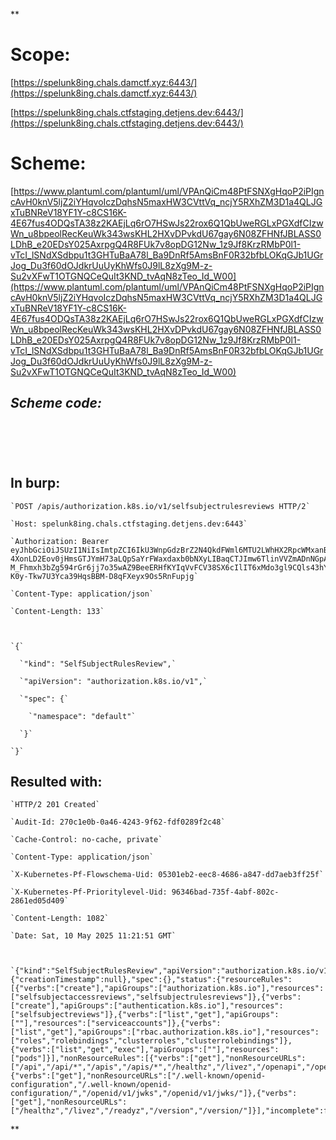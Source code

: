 **

# **Scope:**

[https://spelunk8ing.chals.damctf.xyz:6443/](https://spelunk8ing.chals.damctf.xyz:6443/)

[https://spelunk8ing.chals.ctfstaging.detjens.dev:6443/](https://spelunk8ing.chals.ctfstaging.detjens.dev:6443/)

  

# **Scheme:**

[https://www.plantuml.com/plantuml/uml/VPAnQiCm48PtFSNXgHqoP2iPIgncAvH0knV5ljZ2iYHqvoIczDqhsN5maxHW3CVttVq_ncjY5RXhZM3D1a4QLJGxTuBNReV18YF1Y-c8CS16K-4E67fus4ODQsTA38z2KAEjLq6rO7HSwJs22rox6Q1QbUweRGLxPGXdfCIzwWn_u8bpeolRecKeuWk343wsKHL2HXvDPvkdU67gay6N08ZFHNfJBLASS0LDhB_e20EDsY025AxrpgQ4R8FUk7v8opDG12Nw_1z9Jf8KrzRMbP0l1-vTcI_lSNdXSdbpu1t3GHTuBaA78l_Ba9DnRf5AmsBnF0R32bfbLOKqGJb1UGrJog_Du3f60dOJdkrUuUyKhWfs0J9lL8zXg9M-z-Su2vXFwT1OTGNQCeQuIt3KND_tvAqN8zTeo_Id_W00](https://www.plantuml.com/plantuml/uml/VPAnQiCm48PtFSNXgHqoP2iPIgncAvH0knV5ljZ2iYHqvoIczDqhsN5maxHW3CVttVq_ncjY5RXhZM3D1a4QLJGxTuBNReV18YF1Y-c8CS16K-4E67fus4ODQsTA38z2KAEjLq6rO7HSwJs22rox6Q1QbUweRGLxPGXdfCIzwWn_u8bpeolRecKeuWk343wsKHL2HXvDPvkdU67gay6N08ZFHNfJBLASS0LDhB_e20EDsY025AxrpgQ4R8FUk7v8opDG12Nw_1z9Jf8KrzRMbP0l1-vTcI_lSNdXSdbpu1t3GHTuBaA78l_Ba9DnRf5AmsBnF0R32bfbLOKqGJb1UGrJog_Du3f60dOJdkrUuUyKhWfs0J9lL8zXg9M-z-Su2vXFwT1OTGNQCeQuIt3KND_tvAqN8zTeo_Id_W00)

  

## *Scheme code:*

```


  
  

```

  

## **In burp:**  
```
`POST /apis/authorization.k8s.io/v1/selfsubjectrulesreviews HTTP/2`

`Host: spelunk8ing.chals.ctfstaging.detjens.dev:6443`

`Authorization: Bearer eyJhbGciOiJSUzI1NiIsImtpZCI6IkU3WnpGdzBrZ2N4QkdFWml6MTU2LWhHX2RpcWMxanB2eWplQ0NpNnNFSWMifQ.eyJpc3MiOiJrdWJlcm5ldGVzL3NlcnZpY2VhY2NvdW50Iiwia3ViZXJuZXRlcy5pby9zZXJ2aWNlYWNjb3VudC9uYW1lc3BhY2UiOiJrdWJlLXVzZXJzIiwia3ViZXJuZXRlcy5pby9zZXJ2aWNlYWNjb3VudC9zZWNyZXQubmFtZSI6InBsYXllci10b2tlbiIsImt1YmVybmV0ZXMuaW8vc2VydmljZWFjY291bnQvc2VydmljZS1hY2NvdW50Lm5hbWUiOiJwbGF5ZXIiLCJrdWJlcm5ldGVzLmlvL3NlcnZpY2VhY2NvdW50L3NlcnZpY2UtYWNjb3VudC51aWQiOiI0NDBmNTY4Yi02YTYxLTQ0ZTQtOTc2Zi1jZTlkODkxMTk4ZDkiLCJzdWIiOiJzeXN0ZW06c2VydmljZWFjY291bnQ6a3ViZS11c2VyczpwbGF5ZXIifQ.OIgHcMM3wTGFOmbbftMFcbDpbfmeBeLg2_datyf6BOK0_tTsAUwdbciy31OdTQ1632pMurgvSv4KUkbCOqZufh1T-4XonLD2Eov0jHmsGTJYmH73aLQpSaYrFWaxdaxb0bNXyLIBaqCTJImw6TlinVVZmADnNGpAkM5U9MdhshelXrjfJ-M_Fhmxh3bZg594rGr6jj7o35wAZ9BeeERHfKYIqVvFCV38SX6cIlIT6xMdo3gl9CQls43hYlK0SVABWRMm2a5Zi7XqYa9Z4hYyTnZMWplqaNgoeQblzMhmuqbx-K0y-Tkw7U3Yca39HqsBBM-D8qFXeyx9Os5RnFupjg`

`Content-Type: application/json`

`Content-Length: 133`

  

`{`

  `"kind": "SelfSubjectRulesReview",`

  `"apiVersion": "authorization.k8s.io/v1",`

  `"spec": {`

    `"namespace": "default"`

  `}`

`}`
```

  

## **Resulted with:**

  

```
`HTTP/2 201 Created`

`Audit-Id: 270c1e0b-0a46-4243-9f62-fdf0289f2c48`

`Cache-Control: no-cache, private`

`Content-Type: application/json`

`X-Kubernetes-Pf-Flowschema-Uid: 05301eb2-eec8-4686-a847-dd7aeb3ff25f`

`X-Kubernetes-Pf-Prioritylevel-Uid: 96346bad-735f-4abf-802c-2861ed05d409`

`Content-Length: 1082`

`Date: Sat, 10 May 2025 11:21:51 GMT`

  

`{"kind":"SelfSubjectRulesReview","apiVersion":"authorization.k8s.io/v1","metadata":{"creationTimestamp":null},"spec":{},"status":{"resourceRules":[{"verbs":["create"],"apiGroups":["authorization.k8s.io"],"resources":["selfsubjectaccessreviews","selfsubjectrulesreviews"]},{"verbs":["create"],"apiGroups":["authentication.k8s.io"],"resources":["selfsubjectreviews"]},{"verbs":["list","get"],"apiGroups":[""],"resources":["serviceaccounts"]},{"verbs":["list","get"],"apiGroups":["rbac.authorization.k8s.io"],"resources":["roles","rolebindings","clusterroles","clusterrolebindings"]},{"verbs":["list","get","exec"],"apiGroups":[""],"resources":["pods"]}],"nonResourceRules":[{"verbs":["get"],"nonResourceURLs":["/api","/api/*","/apis","/apis/*","/healthz","/livez","/openapi","/openapi/*","/readyz","/version","/version/"]},{"verbs":["get"],"nonResourceURLs":["/.well-known/openid-configuration","/.well-known/openid-configuration/","/openid/v1/jwks","/openid/v1/jwks/"]},{"verbs":["get"],"nonResourceURLs":["/healthz","/livez","/readyz","/version","/version/"]}],"incomplete":false}}`
```

  
**